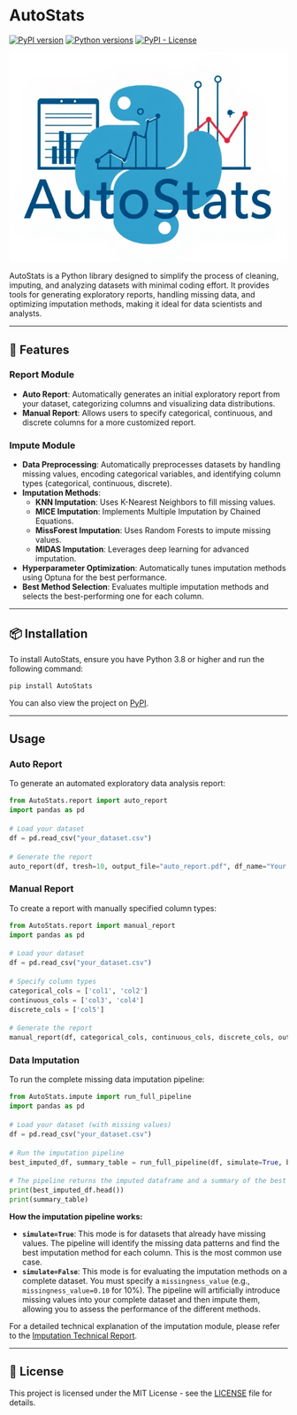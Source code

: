 
# AutoStats
[![PyPI version](https://img.shields.io/pypi/v/AutoStats.svg)](https://pypi.org/project/AutoStats/)
[![Python versions](https://img.shields.io/pypi/pyversions/AutoStats.svg)](https://pypi.org/project/AutoStats/)
[![PyPI - License](https://img.shields.io/pypi/l/AutoStats)](https://opensource.org/licenses/MIT)

![Autostats Banner](logo.png)

AutoStats is a Python library designed to simplify the process of cleaning, imputing, and analyzing datasets with minimal coding effort. It provides tools for generating exploratory reports, handling missing data, and optimizing imputation methods, making it ideal for data scientists and analysts.

---

## 🚀 Features

### Report Module
- **Auto Report**: Automatically generates an initial exploratory report from your dataset, categorizing columns and visualizing data distributions.
- **Manual Report**: Allows users to specify categorical, continuous, and discrete columns for a more customized report.

### Impute Module
- **Data Preprocessing**: Automatically preprocesses datasets by handling missing values, encoding categorical variables, and identifying column types (categorical, continuous, discrete).
- **Imputation Methods**:
  - **KNN Imputation**: Uses K-Nearest Neighbors to fill missing values.
  - **MICE Imputation**: Implements Multiple Imputation by Chained Equations.
  - **MissForest Imputation**: Uses Random Forests to impute missing values.
  - **MIDAS Imputation**: Leverages deep learning for advanced imputation.
- **Hyperparameter Optimization**: Automatically tunes imputation methods using Optuna for the best performance.
- **Best Method Selection**: Evaluates multiple imputation methods and selects the best-performing one for each column.

---

## 📦 Installation

To install AutoStats, ensure you have Python 3.8 or higher and run the following command:

```bash
pip install AutoStats
```

You can also view the project on [PyPI](https://pypi.org/project/AutoStats/).

---

## Usage

### Auto Report
To generate an automated exploratory data analysis report:

```python
from AutoStats.report import auto_report
import pandas as pd

# Load your dataset
df = pd.read_csv("your_dataset.csv")

# Generate the report
auto_report(df, tresh=10, output_file="auto_report.pdf", df_name="Your Dataset")
```

### Manual Report
To create a report with manually specified column types:

```python
from AutoStats.report import manual_report
import pandas as pd

# Load your dataset
df = pd.read_csv("your_dataset.csv")

# Specify column types
categorical_cols = ['col1', 'col2']
continuous_cols = ['col3', 'col4']
discrete_cols = ['col5']

# Generate the report
manual_report(df, categorical_cols, continuous_cols, discrete_cols, output_file="manual_report.pdf", df_name="Your Dataset")
```

### Data Imputation
To run the complete missing data imputation pipeline:

```python
from AutoStats.impute import run_full_pipeline
import pandas as pd

# Load your dataset (with missing values)
df = pd.read_csv("your_dataset.csv")

# Run the imputation pipeline
best_imputed_df, summary_table = run_full_pipeline(df, simulate=True, build=True)

# The pipeline returns the imputed dataframe and a summary of the best methods used.
print(best_imputed_df.head())
print(summary_table)
```

**How the imputation pipeline works:**
- **`simulate=True`**: This mode is for datasets that already have missing values. The pipeline will identify the missing data patterns and find the best imputation method for each column. This is the most common use case.
- **`simulate=False`**: This mode is for evaluating the imputation methods on a complete dataset. You must specify a `missingness_value` (e.g., `missingness_value=0.10` for 10%). The pipeline will artificially introduce missing values into your complete dataset and then impute them, allowing you to assess the performance of the different methods.

For a detailed technical explanation of the imputation module, please refer to the [Imputation Technical Report](impute.pdf).

---

## 📜 License

This project is licensed under the MIT License - see the [LICENSE](LICENSE) file for details. 

